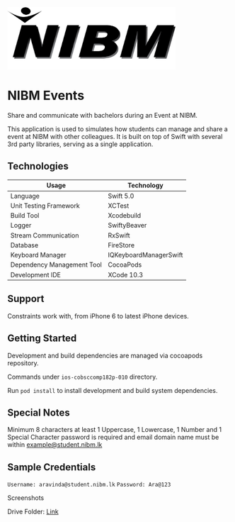 <img src="Assets/logo-banner.png" height="140" width="380">

# NIBM Events

Share and communicate with bachelors during an Event at NIBM.

This application is used to simulates how students can manage and share a event at NIBM with other colleagues. It is built on top of Swift with several 3rd party libraries, serving as a single application.

## Technologies

Usage          	            | Technology   
--------------------------	| --------------------------
Language                   	| Swift 5.0                      
Unit Testing Framework     	| XCTest                                         
Build Tool                 	| Xcodebuild                                         
Logger                    	| SwiftyBeaver
Stream Communication               | RxSwift
Database                    | FireStore
Keyboard Manager            | IQKeyboardManagerSwift
Dependency Management Tool 	| CocoaPods
Development IDE             | XCode 10.3

## Support

Constraints work with, from iPhone 6 to latest iPhone devices.

## Getting Started

Development and build dependencies are managed via cocoapods repository.

Commands under `ios-cobsccomp182p-010` directory.

Run `pod install` to install development and build system dependencies.

## Special Notes

Minimum 8 characters at least 1 Uppercase, 1 Lowercase, 1 Number and 1 Special Character password is required and email domain name must be within example@student.nibm.lk

## Sample Credentials

`Username: aravinda@student.nibm.lk`
`Password: Ara@123`

Screenshots

Drive Folder: [Link](https://drive.google.com/drive/folders/1GanHnT-r5NZzSHcolqyBiVrLfyajaP9O?usp=sharing)
